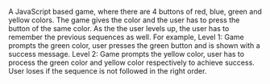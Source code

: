 A JavaScript based game, where there are 4 buttons of red, blue, green and yellow colors. The game gives the color and the user has to press the button of the same color. As the the user levels up, the user has to remember the previous sequences as well.
For example, 
Level 1: Game prompts the green color, user presses the green button and is shown with a success message.
Level 2: Game prompts the yellow color, user has to process the green color and yellow color respectively to achieve success.
User loses if the sequence is not followed in the right order.
